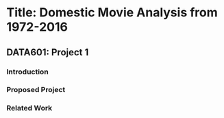 # Title: Domestic Movie Analysis from 1972-2016
## DATA601: Project 1

### Introduction

### Proposed Project

### Related Work


